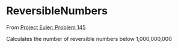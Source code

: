 # ReversibleNumbers

From [Project Euler: Problem 145](https://projecteuler.net/problem=145)

Calculates the number of reversible numbers below 1,000,000,000